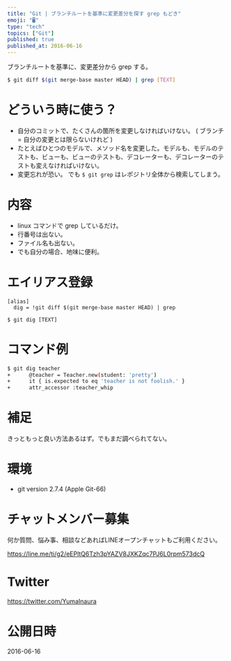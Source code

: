 ```yaml
---
title: "Git | ブランチルートを基準に変更差分を探す grep もどき"
emoji: "🖥"
type: "tech"
topics: ["Git"]
published: true
published_at: 2016-06-16
---
```



ブランチルートを基準に、変更差分から grep する。

```bash
$ git diff $(git merge-base master HEAD) | grep [TEXT]
```

# どういう時に使う？

- 自分のコミットで、たくさんの箇所を変更しなければいけない。 ( ブランチ = 自分の変更とは限らないけれど )
- たとえばひとつのモデルで、メソッド名を変更した。モデルも、モデルのテストも、ビューも、ビューのテストも、デコレーターも、デコレーターのテストも変えなければいけない。
- 変更忘れが恐い。 でも `$ git grep` はレポジトリ全体から検索してしまう。

# 内容

- linux コマンドで grep しているだけ。
- 行番号は出ない。
- ファイル名も出ない。
- でも自分の場合、地味に便利。

# エイリアス登録

```~/.gitconfig
[alias]
  dig = !git diff $(git merge-base master HEAD) | grep
```

`$ git dig [TEXT]` 

# コマンド例

```bash
$ git dig teacher
+      @teacher = Teacher.new(student: 'pretty')
+      it { is.expected to eq 'teacher is not foolish.' } 
+      attr_accessor :teacher_whip
```

# 補足

きっともっと良い方法あるはず。でもまだ調べられてない。

# 環境

- git version 2.7.4 (Apple Git-66)








<!-- Update From Qiita API -->

# チャットメンバー募集


何か質問、悩み事、相談などあればLINEオープンチャットもご利用ください。

https://line.me/ti/g2/eEPltQ6Tzh3pYAZV8JXKZqc7PJ6L0rpm573dcQ





# Twitter


https://twitter.com/YumaInaura


<!-- Update From Qiita API -->



# 公開日時

2016-06-16
